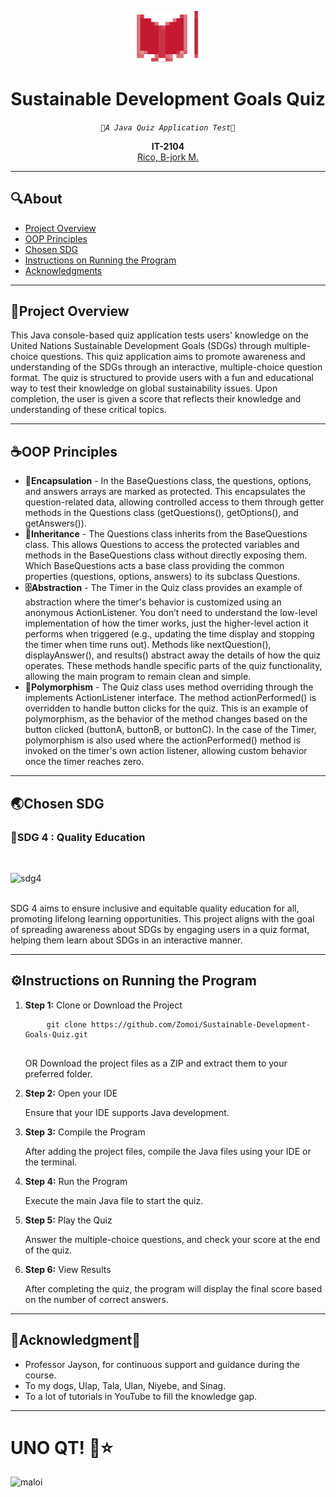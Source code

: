 <p align="center" dir="auto">
  <img src="https://github.com/Zomoi/Final-Proj-in-OOP/blob/33f0d5ec3c96293fab262293d4aae986d9cb0cb1/output-onlinepngtools.png" width="100">
</p>

<h1 align="center" tabindex="-1" class="heading element" dir="auto">Sustainable Development Goals Quiz</h1>
<p align="center" dir="auto">
  <em>
    <code>📓A Java Quiz Application Test📓</code>
  </em>
</p>
<p align="center" dir="auto">
  <b>IT-2104</b>
  <br>
  <a href="https://github.com/Zomoi">
    Rico, B-jork M.
  </a>
</p>
<hr></hr>

<h2>🔍About</h2>
<ul dir="auto">
  <li><a href="#-project-overview">Project Overview</a></li>
  <li><a href="#-OOP-principles">OOP Principles</a></li>
  <li><a href="#-SDG">Chosen SDG</a></li>
  <li><a href="#-instructions">Instructions on Running the Program</a></li>
  <li><a href="#-acknowledgment">Acknowledgments</a></li>
</ul>
<hr></hr>

<div class="markdown-heading" dir="auto">
  <h2 tabindex="-1" class="heading-element" dir="auto">📖Project Overview</h2>
</div>
<p dir="auto">
  This Java console-based quiz application tests users' knowledge on the United Nations Sustainable Development Goals (SDGs) through multiple-choice questions. This quiz application aims to promote awareness and understanding of the SDGs through an interactive, multiple-choice question format. The quiz is structured to provide users with a fun and educational way to test their knowledge on global sustainability issues. Upon completion, the user is given a score that reflects their knowledge and understanding of these critical topics.
</p>
<hr></hr>

<div class="markdown-heading" dir="auto">
  <h2 tabindex="-1" class="heading-element" dir="auto">☕OOP Principles</h2>
</div>
<ul dir="auto">
  <li><b>💊Encapsulation</b> - In the BaseQuestions class, the questions, options, and answers arrays are marked as protected. This encapsulates the question-related data, allowing controlled access to them through getter methods in the Questions class (getQuestions(), getOptions(), and getAnswers()).</li>
  <li><b>🧬Inheritance</b> - The Questions class inherits from the BaseQuestions class. This allows Questions to access the protected variables and methods in the BaseQuestions class without directly exposing them. Which BaseQuestions acts a base class providing the common properties (questions, options, answers) to its subclass Questions.</li>
  <li><b>🗄️Abstraction</b> - The Timer in the Quiz class provides an example of abstraction where the timer's behavior is customized using an anonymous ActionListener. You don’t need to understand the low-level implementation of how the timer works, just the higher-level action it performs when triggered (e.g., updating the time display and stopping the timer when time runs out). Methods like nextQuestion(), displayAnswer(), and results() abstract away the details of how the quiz operates. These methods handle specific parts of the quiz functionality, allowing the main program to remain clean and simple. </li>
  <li><b>📑Polymorphism</b> - The Quiz class uses method overriding through the implements ActionListener interface. The method actionPerformed() is overridden to handle button clicks for the quiz. This is an example of polymorphism, as the behavior of the method changes based on the button clicked (buttonA, buttonB, or buttonC). In the case of the Timer, polymorphism is also used where the actionPerformed() method is invoked on the timer's own action listener, allowing custom behavior once the timer reaches zero.</li>
</ul>
<hr></hr>

<div class="markdown-heading" dir="auto">
  <h2 tabindex="-1" class="heading-element" dir="auto">🌏Chosen SDG</h2>
</div>
<p dir="auto">
  <h3>📖SDG 4 : Quality Education</h3>
  <br>
  
![sdg4](https://github.com/user-attachments/assets/a7e32e0f-c9e2-442e-9fd6-e4781cc4ee5d)
 
  <br>
  SDG 4 aims to ensure inclusive and equitable quality education for all, promoting lifelong learning opportunities. This project aligns with the goal of spreading awareness about SDGs by engaging users in a quiz format, helping them learn about SDGs in an interactive manner.
</p>
<hr></hr>

<div class="markdown-heading" dir="auto">
  <h2 tabindex="-1" class="heading-element" dir="auto">⚙️Instructions on Running the Program</h2>
</div>
<ol dir="auto">
  <li><b>Step 1:</b> Clone or Download the Project</li>
  <pre>
    <code>git clone https://github.com/Zomoi/Sustainable-Development-Goals-Quiz.git</code>
  </pre>
  <p>OR Download the project files as a ZIP and extract them to your preferred folder.</p>
  
  <li><b>Step 2:</b> Open your IDE</li>
  <p>Ensure that your IDE supports Java development.</p>
  
  <li><b>Step 3:</b> Compile the Program</li>
  <p>After adding the project files, compile the Java files using your IDE or the terminal.</p>
  
  <li><b>Step 4:</b> Run the Program</li>
  <p>Execute the main Java file to start the quiz.</p>
  
  <li><b>Step 5:</b> Play the Quiz</li>
  <p>Answer the multiple-choice questions, and check your score at the end of the quiz.</p>
  
  <li><b>Step 6:</b> View Results</li>
  <p>After completing the quiz, the program will display the final score based on the number of correct answers.</p>
</ol>
<hr></hr>

<div class="markdown-heading" dir="auto">
  <h2 tabindex="-1" class="heading-element" dir="auto">💮Acknowledgment💮</h2>
</div>
<ul>
  <li>Professor Jayson, for continuous support and guidance during the course.</li>
  <li>To my dogs, Ulap, Tala, Ulan, Niyebe, and Sinag.</li>
  <li>To a lot of tutorials in YouTube to fill the knowledge gap.</li>
</ul>
<hr></hr>
<h1>UNO QT! 🚀⭐</h1>

![maloi](https://github.com/user-attachments/assets/7c20d3d1-a445-4daa-b9b6-9b18f03539f1)

